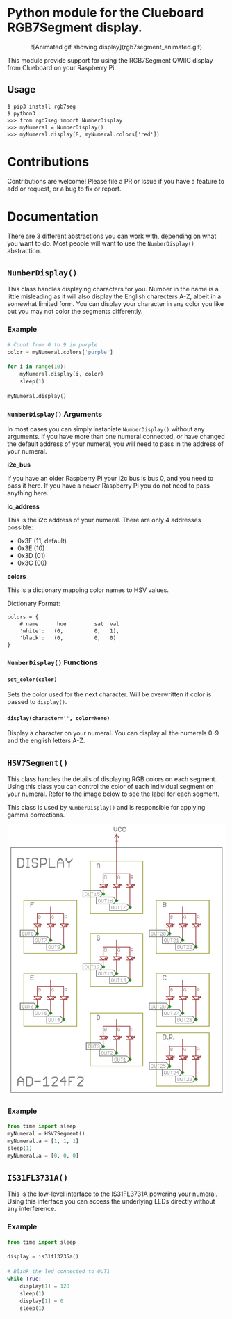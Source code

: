 # Python module for the Clueboard RGB7Segment display.

<center> ![Animated gif showing display](rgb7segment_animated.gif) </center>

This module provide support for using the RGB7Segment QWIIC display from Clueboard on your Raspberry Pi.

## Usage

    $ pip3 install rgb7seg
    $ python3 
    >>> from rgb7seg import NumberDisplay
    >>> myNumeral = NumberDisplay()
    >>> myNumeral.display(8, myNumeral.colors['red'])

# Contributions

Contributions are welcome! Please file a PR or Issue if you have a feature to add or request, or a bug to fix or report.

# Documentation

There are 3 different abstractions you can work with, depending on what you want to do. Most people will want to use the `NumberDisplay()` abstraction.

## `NumberDisplay()`

This class handles displaying characters for you. Number in the name is a little misleading as it will also display the English charecters A-Z, albeit in a somewhat limited form. You can display your character in any color you like but you may not color the segments differently.

### Example

```py
# Count from 0 to 9 in purple
color = myNumeral.colors['purple']

for i in range(10):
    myNumeral.display(i, color)
    sleep(1)

myNumeral.display()
```

### `NumberDisplay()` Arguments

In most cases you can simply instaniate `NumberDisplay()` without any arguments. If you have more than one numeral connected, or have changed the default address of your numeral, you will need to pass in the address of your numeral.

**i2c_bus**

If you have an older Raspberry Pi your i2c bus is bus 0, and you need to pass it here. If you have a newer Raspberry Pi you do not need to pass anything here.

**ic_address**

This is the i2c address of your numeral. There are only 4 addresses possible:

* 0x3F (11, default)
* 0x3E (10)
* 0x3D (01)
* 0x3C (00)

**colors**

This is a dictionary mapping color names to HSV values. 

Dictionary Format:

    colors = {
        # name      hue         sat  val
        'white':   (0,          0,   1),
        'black':   (0,          0,   0)
    }

### `NumberDisplay()` Functions

#### `set_color(color)`

Sets the color used for the next character. Will be overwritten if color is passed to `display()`.

#### `display(character='', color=None)`

Display a character on your numeral. You can display all the numerals 0-9 and the english letters A-Z.


## `HSV7Segment()`

This class handles the details of displaying RGB colors on each segment. Using this class you can control the color of each individual segment on your numeral. Refer to the image below to see the label for each segment.

This class is used by `NumberDisplay()` and is responsible for applying gamma corrections.

![Layout of RGB 7 Segment Display](rgb7segment_layout.png)

### Example

```py
from time import sleep
myNumeral = HSV7Segment()
myNumeral.a = [1, 1, 1]
sleep(1)
myNumeral.a = [0, 0, 0]
```

## `IS31FL3731A()`

This is the low-level interface to the IS31FL3731A powering your numeral. Using this interface you can access the underlying LEDs directly without any interference.

### Example

```py
from time import sleep

display = is31fl3235a()

# Blink the led connected to OUT1
while True:
    display[1] = 128
    sleep(1)
    display[1] = 0
    sleep(1)
```
